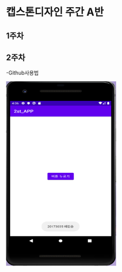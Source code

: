 # 캡스톤디자인 주간 A반

## 1주차

## 2주차
   -Github사용법
   
  <img width="300" height="500" src="./png/2주차 과제_20173035 배한솔.jpg"></img>
   
